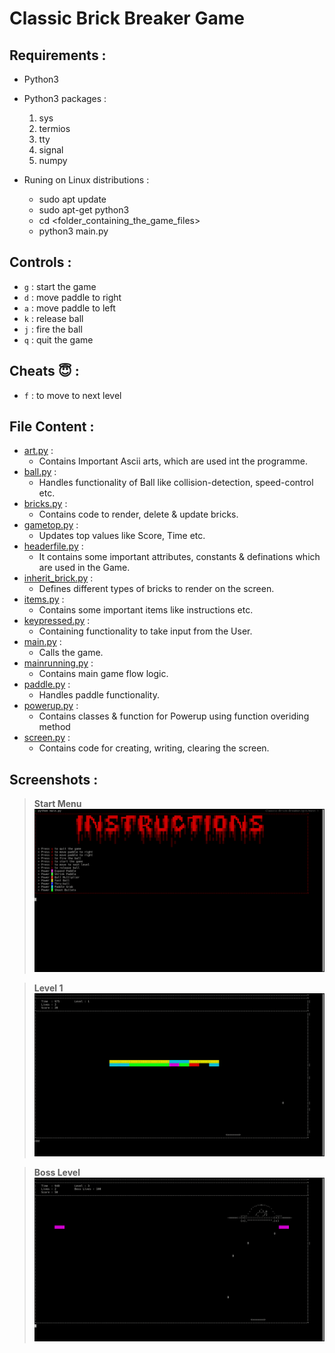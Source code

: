 # Classic Brick Breaker Game

## Requirements :
-   Python3

-   Python3 packages :
      1)   sys
      2)   termios
      3)   tty
      4)   signal
      5)   numpy
    
-   Runing on Linux distributions :
      +   sudo apt update
      +   sudo apt-get python3
      +   cd <folder_containing_the_game_files>
      +   python3 main.py

## Controls :
-  `g` : start the game
-  `d` : move paddle to right
-  `a` : move paddle to left
-  `k` : release ball
-  `j` : fire the ball
-  `q` : quit the game

## Cheats :innocent: :
-  `f` : to move to next level

## File Content :
-  [art.py](art.py) :
   -  Contains Important Ascii arts, which are used int the programme.
-  [ball.py](ball.py) :
   -  Handles functionality of Ball like collision-detection, speed-control etc.
-  [bricks.py](bricks.py) : 
   -  Contains code to render, delete & update bricks.
-  [gametop.py](gametop.py) : 
   -  Updates top values like Score, Time etc.
-  [headerfile.py](headerfile.py) :
   -  It contains some important attributes, constants & definations which are used in the Game.
-  [inherit_brick.py](inherit_brick.py) :
   -  Defines different types of bricks to render on the screen.
-  [items.py](items.py) :
   -  Contains some important items like instructions etc.
-  [keypressed.py](keypressed.py) : 
   -  Containing functionality to take input from the User.
-  [main.py](main.py) :
   -  Calls the game.
-  [mainrunning.py](mainrunning.py) :
   -  Contains main game flow logic.
-  [paddle.py](paddle.py) :
   -  Handles paddle functionality.
-  [powerup.py](powerup.py) :
   -  Contains classes & function for Powerup using function overiding method
-  [screen.py](screen.py) :
   -  Contains code for creating, writing, clearing the screen.

## Screenshots :
   
> **Start Menu**
![Start-Menu](funstuff/start.png)

> **Level 1**
![Level1](funstuff/level1.png)

> **Boss Level**
![Boss](funstuff/boss.png)
